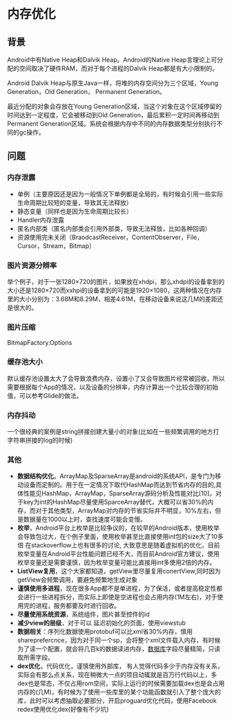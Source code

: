 # 内存优化

## 背景

Android中有Native Heap和Dalvik Heap。Android的Native Heap言理论上可分配的空间取决了硬件RAM，而对于每个进程的Dalvik Heap都是有大小限制的。

Android Dalvik Heap与原生Java一样，将堆的内存空间分为三个区域，Young Generation，Old Generation， Permanent Generation。

最近分配的对象会存放在Young Generation区域，当这个对象在这个区域停留的时间达到一定程度，它会被移动到Old Generation，最后累积一定时间再移动到Permanent Generation区域。系统会根据内存中不同的内存数据类型分别执行不同的gc操作。

## 问题

### 内存泄露

- 单例（主要原因还是因为一般情况下单例都是全局的，有时候会引用一些实际生命周期比较短的变量，导致其无法释放）
- 静态变量（同样也是因为生命周期比较长）
- Handler内存泄露
- 匿名内部类（匿名内部类会引用外部类，导致无法释放，比如各种回调）
- 资源使用完未关闭（BraodcastReceiver，ContentObserver，File，Cursor，Stream，Bitmap）

### 图片资源分辨率

举个例子，对于一张1280×720的图片，如果放在xhdpi，那么xhdpi的设备拿到的大小还是1280×720而xxhpi的设备拿到的可能是1920×1080，这两种情况在内存里的大小分别为：3.68M和8.29M，相差4.61M，在移动设备来说这几M的差距还是很大的。

### 图片压缩

BitmapFactory.Options

### 缓存池大小

默认缓存池设置太大了会导致浪费内存，设置小了又会导致图片经常被回收，所以需要根据每个App的情况，以及设备的分辨率，内存计算出一个比较合理的初始值，可以参考Glide的做法。

### 内存抖动

一个很经典的案例是string拼接创建大量小的对象(比如在一些频繁调用的地方打字符串拼接的log的时候)

### 其他

- **数据结构优化**。ArrayMap及SparseArray是android的系统API，是专门为移动设备而定制的。用于在一定情况下取代HashMap而达到节省内存的目的,具体性能见HashMap，ArrayMap，SparseArray源码分析及性能对比[10]，对于key为int的HashMap尽量使用SparceArray替代，大概可以省30%的内存，而对于其他类型，ArrayMap对内存的节省实际并不明显，10%左右，但是数据量在1000以上时，查找速度可能会变慢。
- **枚举**，Android平台上枚举是比较争议的，在较早的Android版本，使用枚举会导致包过大，在个例子里面，使用枚举甚至比直接使用int包的size大了10多倍 在stackoverflow上也有很多的讨论, 大致意思是随着虚拟机的优化，目前枚举变量在Android平台性能问题已经不大，而目前Android官方建议，使用枚举变量还是需要谨慎，因为枚举变量可能比直接用int多使用2倍的内存。
- **ListView复用**，这个大家都知道，getView里尽量复用conertView,同时因为getView会频繁调用，要避免频繁地生成对象
- **谨慎使用多进程**，现在很多App都不是单进程，为了保活，或者提高稳定性都会进行一些进程拆分，而实际上即使是空进程也会占用内存(1M左右)，对于使用完的进程，服务都要及时进行回收。
- **尽量使用系统资源**，系统组件，图片甚至控件的id
- **减少view的层级**，对于可以 延迟初始化的页面，使用viewstub
- **数据相关**：序列化数据使用protobuf可以比xml省30%内存，慎用shareprefercnce，因为对于同一个sp，会将整个xml文件载入内存，有时候为了读一个配置，就会将几百k的数据读进内存，[数据库](http://lib.csdn.net/base/14)字段尽量精简，只读取所需字段。
- **dex优化**，代码优化，谨慎使用外部库， 有人觉得代码多少于内存没有关系，实际会有那么点关系，现在稍微大一点的项目动辄就是百万行代码以上，多dex也是常态，不仅占用rom空间，实际上运行的时候需要加载dex也是会占用内存的(几M)，有时候为了使用一些库里的某个功能函数就引入了整个庞大的库，此时可以考虑抽取必要部分，开启proguard优化代码，使用Facebook redex使用优化dex(好像有不少坑)



